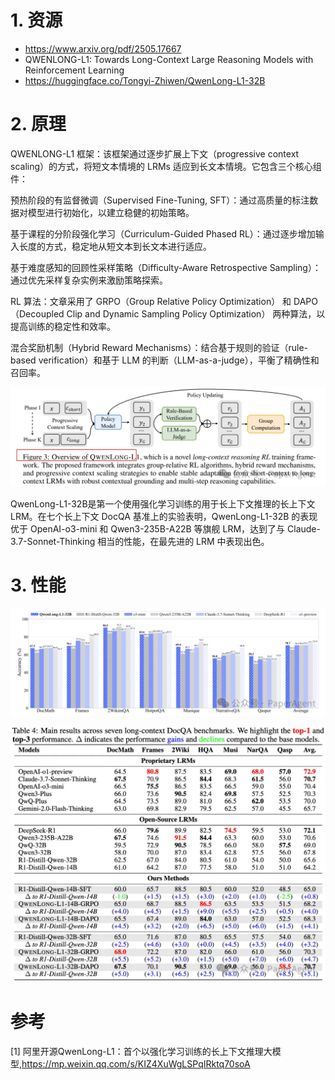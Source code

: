 # 1. 资源

- https://www.arxiv.org/pdf/2505.17667
- QWENLONG-L1: Towards Long-Context Large Reasoning Models with Reinforcement Learning
- https://huggingface.co/Tongyi-Zhiwen/QwenLong-L1-32B

# 2. 原理

QWENLONG-L1 框架：该框架通过逐步扩展上下文（progressive context scaling）的方式，将短文本情境的 LRMs 适应到长文本情境。它包含三个核心组件：

预热阶段的有监督微调（Supervised Fine-Tuning, SFT）：通过高质量的标注数据对模型进行初始化，以建立稳健的初始策略。

基于课程的分阶段强化学习（Curriculum-Guided Phased RL）：通过逐步增加输入长度的方式，稳定地从短文本到长文本进行适应。

基于难度感知的回顾性采样策略（Difficulty-Aware Retrospective Sampling）：通过优先采样复杂实例来激励策略探索。

RL 算法：文章采用了 GRPO（Group Relative Policy Optimization） 和 DAPO（Decoupled Clip and Dynamic Sampling Policy Optimization） 两种算法，以提高训练的稳定性和效率。

混合奖励机制（Hybrid Reward Mechanisms）：结合基于规则的验证（rule-based verification）和基于 LLM 的判断（LLM-as-a-judge），平衡了精确性和召回率。

![](.03_QwenLong-L1_images/强化学习.png)

QwenLong-L1-32B是第一个使用强化学习训练的用于长上下文推理的长上下文 LRM。在七个长上下文 DocQA 基准上的实验表明，QwenLong-L1-32B 的表现优于 OpenAI-o3-mini 和 Qwen3-235B-A22B 等旗舰 LRM，达到了与 Claude-3.7-Sonnet-Thinking 相当的性能，在最先进的 LRM 中表现出色。

# 3. 性能

![](.03_QwenLong-L1_images/性能.png)

![](.03_QwenLong-L1_images/性能对比.png)

# 参考

[1] 阿里开源QwenLong-L1：首个以强化学习训练的长上下文推理大模型,https://mp.weixin.qq.com/s/KIZ4XuWgLSPqIRktq70soA